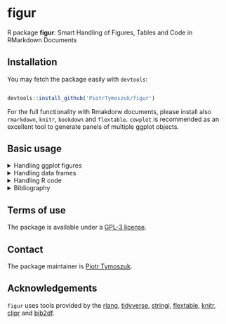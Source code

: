 # figur
R package __figur__: Smart Handling of Figures, Tables and Code in RMarkdown Documents

## Installation

You may fetch the package easily with `devtools`: 

```r

devtools::install_github('PiotrTymoszuk/figur')

```

For the full functionality with Rmakdorw documents, please install also `rmarkdown`, `knitr`, `bookdown` and `flextable`. `cowplot` is recommended as an excellent tool to generate panels of multiple ggplot objects.


## Basic usage

<details>
   <summary>Handling ggplot figures</summary>

### Handling ggplot figures

The core functionality of the `figur` package is the convenient storage and insertion/referencing of figures, preferably in the `ggplot` format, in RMarkdown documents. You may create `ggplot` graphs in an usual way:

```r

library(tidyverse)
library(cowplot) ## to create multi-graph panels

## plotting data 

  test_cars <- mtcars %>%
    rownames_to_column('car') %>%
    as_tibble
    
> test_cars
# A tibble: 32 × 12
   car                 mpg   cyl  disp    hp  drat    wt  qsec    vs    am  gear  carb
   <chr>             <dbl> <dbl> <dbl> <dbl> <dbl> <dbl> <dbl> <dbl> <dbl> <dbl> <dbl>
 1 Mazda RX4          21       6  160    110  3.9   2.62  16.5     0     1     4     4
 2 Mazda RX4 Wag      21       6  160    110  3.9   2.88  17.0     0     1     4     4
 3 Datsun 710         22.8     4  108     93  3.85  2.32  18.6     1     1     4     1
 4 Hornet 4 Drive     21.4     6  258    110  3.08  3.22  19.4     1     0     3     1
 5 Hornet Sportabout  18.7     8  360    175  3.15  3.44  17.0     0     0     3     2
 6 Valiant            18.1     6  225    105  2.76  3.46  20.2     1     0     3     1
 7 Duster 360         14.3     8  360    245  3.21  3.57  15.8     0     0     3     4
 8 Merc 240D          24.4     4  147.    62  3.69  3.19  20       1     0     4     2
 9 Merc 230           22.8     4  141.    95  3.92  3.15  22.9     1     0     4     2
10 Merc 280           19.2     6  168.   123  3.92  3.44  18.3     1     0     4     4
# … with 22 more rows
# ℹ Use `print(n = ...)` to see more rows  

## plots

 car_dist <- test_cars %>%
    ggplot(aes(x = mpg,
               y = reorder(car, mpg))) +
    geom_bar(stat = 'identity',
             fill = 'steelblue') +
    theme_classic() +
    theme(axis.title.y = element_blank()) +
    labs(title = 'Miles per gallon')


  car_cyl <- test_cars %>%
    ggplot(aes(x = cyl,
               y = mpg,
               color = factor(gear))) +
    geom_point(shape = 16,
               position = position_jitter(width = 0.1, height = 0.15)) +
    theme_light() +
    labs(title = 'Mlies per gallon',
         fill = 'Gears')

  car_panel <- plot_grid(car_dist,
                         car_cyl,
                         ncol = 2,
                         labels = LETTERS)

```

Subsequently, they can be converted into `figure` class objects keeping together the graph, its width and height (`w` and `h`), label representing the file name on the disc, reference name (`ref_name`) and caption used later in the RMarkdown document. This can be easily done by calling `as_figure()`: 

```r

## call as_figure() to create a figure object

fig_list <- list(fig1 = as_figure(car_dist,
                                    w = 90,
                                    h = 90,
                                    label = 'test1',
                                    ref_name = 'test1_figure',
                                    caption = 'caption for Figure 1'),
                   fig2 = as_figure(car_cyl,
                                    w = 90,
                                    h = 90,
                                    label = 'test2',
                                    ref_name = 'test2_figure',
                                    caption = 'caption for Figure 2'))
                                    
 car_figure <- as_figure(car_panel,
                          label = 'car_panel',
                          w = 180,
                          h = 120,
                          unit = 'mm')

```
The subsequent insertion of a figure chunk in the RMarkdown document works seamlessly with the `insert()` method. The dimensions are automatically converted into inches or provided as a function call. By default, the figure chunk is copied to your clipboard. Alternatively, it can append an existing .Rmd file. 
Of note, the `insert()` method takes care for chunk names compatible with the standard Rmarkdown/bookdown format, e.g. by substitution of '_':

```r

## canonical Rmarkdown/bookdown format: the chunk is copied into the clipboard

insert(fig_list$fig1)

# ```{r fig-test1-figure, fig.width = 3.543307083, fig.height = 3.543307083, fig.cap = 'caption for Figure 1'}

# fig_list$fig1$plot

# ```

# __Figure \@ref(fig:fig-test1-figure). caption for Figure 1__ 
# _<<legend>>_

## dimensions as a functon call: insensitive to later resizing of the figure

insert(fig_list$fig2, relative_dim = TRUE)

# ```{r fig-test2-figure, fig.width = figur::convert(fig_list$fig2, to = 'in')$w, fig.height = figur::convert(fig_list$fig2, to = 'in')$h, fig.cap = 'caption # for Figure 2'}

# fig_list$fig2$plot

# ```

# __Figure \@ref(fig:fig-test2-figure). caption for Figure 2__ 
# _<<legend>>_

```
Finally, by calling `refer()` a Rmarkdown/bookdown-compatible reference to the figure is generated and, by default, copied to the clipboard. To save the figure on the disc, use `pickle()` - the file name and image dimensions are stored in the object: 

```r

## referencing

refer(fig_list$fig1)

Figure \@ref(fig:fig-test1-figure)

pickle(fig_list$fig1)

```
</details>

<details>
   <summary>Handling data frames</summary>

### Handling data frames

Basically, any data frame may be converted to an `mdtable` object, which as in case of graph-storing `figur` instance, bundles the data frame with its later reference and caption in the Rmarkdown document:
   
```r
   
   test_tbl <- as_mdtable(mtcars,
                         label = 'mt_cars',
                         ref_name = 'mt_cars',
                         caption = 'Car data')
               
> head(test_tbl)
                   mpg cyl disp  hp drat    wt  qsec vs am gear carb
Mazda RX4         21.0   6  160 110 3.90 2.620 16.46  0  1    4    4
Mazda RX4 Wag     21.0   6  160 110 3.90 2.875 17.02  0  1    4    4
Datsun 710        22.8   4  108  93 3.85 2.320 18.61  1  1    4    1
Hornet 4 Drive    21.4   6  258 110 3.08 3.215 19.44  1  0    3    1
Hornet Sportabout 18.7   8  360 175 3.15 3.440 17.02  0  0    3    2
Valiant           18.1   6  225 105 2.76 3.460 20.22  1  0    3    1
   
   
```
Insertion of the corresponding chunk into the Rmarkdown document and referencing is analogically done with the `insert()` and `refer()` methods. By default, the output is copied to the clipboard:
   
```r
   
> insert(test_tbl)
# ```{r tab-mt-cars, tab.cap = 'Car data'}

# flextable::flextable(test_tbl)

# ```

> refer(test_tbl)
Table \@ref(tab:tab-mt-cars)
   
```   
</details>

<details>
   <summary>Handling R code</summary>
   
### Handling R code
   
Management of R code in Rmarkdown may pose a challenge, especially in lengthy documents with multiple repeating inline code elements. Additionally, debugging may consume lots of time. A smarter alternative to the 'copy-paste' approach and tesing the code in the console is provided with the `mdexpr` object. Virtually any R expression may be wrapped with `mdexpr()` which stores the text code representation and evaluation result. By this means, any evaluation errors are directly reported:
   
```r
   
## error-free evaluation
   
test_mdexpr <- mdexpr(nrow(mtcars), ref_name = 'mtcar_size')
                  
> test_mdexpr
mdexpr: {nrow(mtcars)} = 32
   
## errors are raised at creation of the mdexpr:
   
> mdexpr(mtcars$mpg[1, 2], ref_name = 'mtcar_size')
Error in mtcars$mpg[1, 2] : incorrect number of dimensions                
     
```

The code chunk is inserted as an inline element with the `refer()` call and as a multi-line chunk with the `insert()` method. By default, the output is copied into the clipboard:
   
```r
   
> refer(test_mdexpr)
# `r nrow(mtcars)`
   
> insert(test_mdexpr)
#```{r mtcar-size}

#nrow(mtcars)

#```
   
```
   
</details>
   
<details>
   <summary>Bibliography</summary>
   
 ## Bibliography
   
In my experience, a combination of an external citation manager and R Studio is not the most efficient one. The `mdbib` object storing the bibliography derived from the most common BibTex format and enabling for search via regular expression and referencing directly from R can make management of literature references more straightforward. 

To create a `mdbib` object, just read your BibTex file from the disc with `read_bib()`:
  
```r
   
mol_bib <- read_bib('./test/mol_biblio.bib')
           
>  mol_bib
# A tibble: 10 × 33
   CATEGORY BIBTEXKEY ADDRESS ANNOTE AUTHOR BOOKT…¹ CHAPTER CROSS…² EDITION EDITOR HOWPU…³ INSTI…⁴ JOURNAL KEY   MONTH NOTE  NUMBER
 * <chr>    <chr>     <chr>   <chr>  <list> <chr>   <chr>   <chr>   <chr>   <list> <chr>   <chr>   <chr>   <chr> <chr> <chr> <chr> 
 1 ARTICLE  Cavalier… NA      NA     <chr>  NA      NA      NA      NA      <chr>  NA      NA      JCO pr… NA    nov   NA    5     
 2 ARTICLE  Wu2020    NA      NA     <chr>  NA      NA      NA      NA      <chr>  NA      NA      Molecu… NA    jun   NA    1     
 3 ARTICLE  Ding2022  NA      NA     <chr>  NA      NA      NA      NA      <chr>  NA      NA      Fronti… NA    feb   NA    NA    
 4 ARTICLE  Wichmann… NA      NA     <chr>  NA      NA      NA      NA      <chr>  NA      NA      Intern… NA    dec   NA    12    
 5 ARTICLE  Keck2015  NA      NA     <chr>  NA      NA      NA      NA      <chr>  NA      NA      Clinic… NA    feb   NA    4     
 6 ARTICLE  Walter20… NA      NA     <chr>  NA      NA      NA      NA      <chr>  NA      NA      PloS o… NA    feb   NA    2     
 7 ARTICLE  VanHooff… NA      NA     <chr>  NA      NA      NA      NA      <chr>  NA      NA      Journa… NA    nov   NA    33    
 8 ARTICLE  Lawrence… NA      NA     <chr>  NA      NA      NA      NA      <chr>  NA      NA      Nature… NA    jan   NA    7536  
 9 ARTICLE  Mermel20… NA      NA     <chr>  NA      NA      NA      NA      <chr>  NA      NA      Genome… NA    apr   NA    4     
10 ARTICLE  Benjamin… NA      NA     <chr>  NA      NA      NA      NA      <chr>  NA      NA      bioRxiv NA    dec   NA    NA    
# … with 16 more variables: ORGANIZATION <chr>, PAGES <chr>, PUBLISHER <chr>, SCHOOL <chr>, SERIES <chr>, TITLE <chr>, TYPE <chr>,
#   VOLUME <chr>, YEAR <dbl>, ABSTRACT <chr>, DOI <chr>, ISSN <chr>, KEYWORDS <chr>, MENDELEY.TAGS <chr>, PMID <chr>, URL <chr>,
#   and abbreviated variable names ¹​BOOKTITLE, ²​CROSSREF, ³​HOWPUBLISHED, ⁴​INSTITUTION
# ℹ Use `colnames()` to see all variable names
   
```
Technically, the `mdbib` instance is nothing else as a data frame or tibble which may be searched with your favourite tool set like tidyverse's `filter()`. 
The `figur` package offers also a possibilty to search with regular expressions via `reglook()`. Finally, the citations can be easily pasted into your Rmarkdown document by calling `refer()`. The whole procedure works particularly caompact in a pipeline:
   
```r
   
 ## be default the output is copied into the clipboard:
   
   mol_bib %>%
    reglook(regex = '(The Cancer)|(GSE\\d+)') %>%
    refer
   
  # [@Cavalieri2021; @Lawrence2015]
   
```
   
</details>

## Terms of use

The package is available under a [GPL-3 license](https://github.com/PiotrTymoszuk/figur/blob/main/LICENSE).

## Contact

The package maintainer is [Piotr Tymoszuk](mailto:piotr.s.tymoszuk@gmail.com).

## Acknowledgements

`figur` uses tools provided by the [rlang](https://rlang.r-lib.org/), [tidyverse](https://www.tidyverse.org/), [stringi](https://stringi.gagolewski.com/), [flextable](https://ardata-fr.github.io/flextable-book/), [knitr](https://yihui.org/knitr/), [clipr](https://github.com/mdlincoln/clipr) and [bib2df](https://github.com/ropensci/bib2df).
